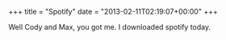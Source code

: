 +++
title = "Spotify"
date = "2013-02-11T02:19:07+00:00"
+++

Well Cody and Max, you got me. I downloaded spotify today.
			